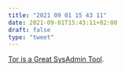 ```yaml
---
title: "2021 09 01 15 43 11"
date: 2021-09-01T15:43:11+02:00
draft: false
type: "tweet"
---
```

[Tor is a Great SysAdmin Tool](https://www.jamieweb.net/blog/tor-is-a-great-sysadmin-tool/).
